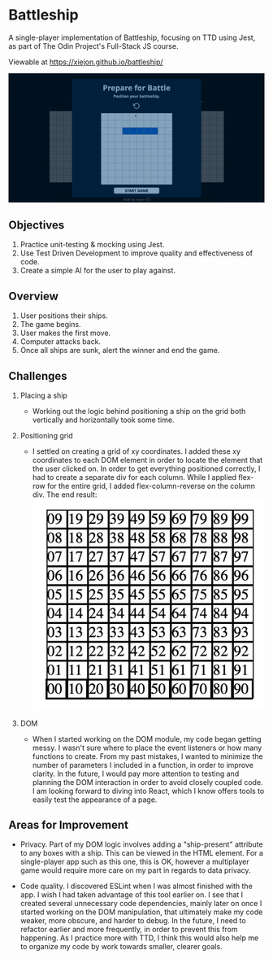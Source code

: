 # Battleship

A single-player implementation of Battleship, focusing on TTD using Jest, as part of The Odin Project's Full-Stack JS course. 

Viewable at https://xiejon.github.io/battleship/

![demo](./src/styles/images/readmegif.gif)

## Objectives 

1. Practice unit-testing & mocking using Jest.
2. Use Test Driven Development to improve quality and effectiveness of code. 
3. Create a simple AI for the user to play against.

## Overview

1. User positions their ships. 
2. The game begins.
3. User makes the first move. 
4. Computer attacks back. 
5. Once all ships are sunk, alert the winner and end the game.

## Challenges 

1. Placing a ship
    - Working out the logic behind positioning a ship on the grid both vertically and horizontally took some time. 

2. Positioning grid
    - I settled on creating a grid of xy coordinates. I added these xy coordinates to each DOM element in order to locate the element that the user clicked on. In order to get everything positioned correctly, I had to create a separate div for each column. While I applied flex-row for the entire grid, I added flex-column-reverse on the column div. The end result:
    ![grid](./src/styles/images/readme.png)

3. DOM
    - When I started working on the DOM module, my code began getting messy. I wasn't sure where to place the event listeners or how many functions to create. From my past mistakes, I wanted to minimize the number of parameters I included in a function, in order to improve clarity. In the future, I would pay more attention to testing and planning the DOM interaction in order to avoid closely coupled code. I am looking forward to diving into React, which I know offers tools to easily test the appearance of a page. 

## Areas for Improvement

- Privacy. Part of my DOM logic involves adding a "ship-present" attribute to any boxes with a ship. This can be viewed in the HTML element. For a single-player app such as this one, this is OK, however a multiplayer game would require more care on my part in regards to data privacy. 

- Code quality. I discovered ESLint when I was almost finished with the app. I wish I had taken advantage of this tool earlier on. I see that I created several unnecessary code dependencies, mainly later on once I started working on the DOM manipulation, that ultimately make my code weaker, more obscure, and harder to debug. In the future, I need to refactor earlier and more frequently, in order to prevent this from happening. As I practice more with TTD, I think this would also help me to organize my code by work towards smaller, clearer goals.